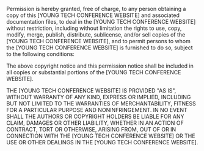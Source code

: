 
Permission is hereby granted, free of charge, to any person obtaining a copy of this [YOUNG TECH CONFERENCE WEBSITE] and associated documentation files, to deal in the [YOUNG TECH CONFERENCE WEBSITE] without restriction, including without limitation the rights to use, copy, modify, merge, publish, distribute, sublicense, and/or sell copies of the [YOUNG TECH CONFERENCE WEBSITE], and to permit persons to whom the [YOUNG TECH CONFERENCE WEBSITE] is furnished to do so, subject to the following conditions:

The above copyright notice and this permission notice shall be included in all copies or substantial portions of the [YOUNG TECH CONFERENCE WEBSITE].

THE [YOUNG TECH CONFERENCE WEBSITE] IS PROVIDED "AS IS", WITHOUT WARRANTY OF ANY KIND, EXPRESS OR IMPLIED, INCLUDING BUT NOT LIMITED TO THE WARRANTIES OF MERCHANTABILITY, FITNESS FOR A PARTICULAR PURPOSE AND NONINFRINGEMENT. IN NO EVENT SHALL THE AUTHORS OR COPYRIGHT HOLDERS BE LIABLE FOR ANY CLAIM, DAMAGES OR OTHER LIABILITY, WHETHER IN AN ACTION OF CONTRACT, TORT OR OTHERWISE, ARISING FROM, OUT OF OR IN CONNECTION WITH THE [YOUNG TECH CONFERENCE WEBSITE] OR THE USE OR OTHER DEALINGS IN THE [YOUNG TECH CONFERENCE WEBSITE].